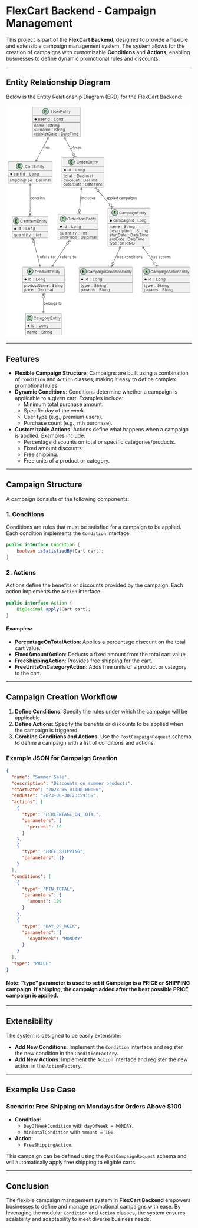 # FlexCart Backend - Campaign Management

This project is part of the **FlexCart Backend**, designed to provide a flexible and extensible campaign management system. The system allows for the creation of campaigns with customizable **Conditions** and **Actions**, enabling businesses to define dynamic promotional rules and discounts.

---

## Entity Relationship Diagram

Below is the Entity Relationship Diagram (ERD) for the FlexCart Backend:

![Entity Relationship Diagram](image/ER%20Diagram.png)

---

## Features

- **Flexible Campaign Structure**: Campaigns are built using a combination of `Condition` and `Action` classes, making it easy to define complex promotional rules.
- **Dynamic Conditions**: Conditions determine whether a campaign is applicable to a given cart. Examples include:
  - Minimum total purchase amount.
  - Specific day of the week.
  - User type (e.g., premium users).
  - Purchase count (e.g., nth purchase).
- **Customizable Actions**: Actions define what happens when a campaign is applied. Examples include:
  - Percentage discounts on total or specific categories/products.
  - Fixed amount discounts.
  - Free shipping.
  - Free units of a product or category.

---

## Campaign Structure

A campaign consists of the following components:

### 1. **Conditions**

Conditions are rules that must be satisfied for a campaign to be applied. Each condition implements the `Condition` interface:

```java
public interface Condition {
    boolean isSatisfiedBy(Cart cart);
}
```

### 2. **Actions**

Actions define the benefits or discounts provided by the campaign. Each action implements the `Action` interface:

```java
public interface Action {
    BigDecimal apply(Cart cart);
}
```

#### Examples:

- **PercentageOnTotalAction**: Applies a percentage discount on the total cart value.
- **FixedAmountAction**: Deducts a fixed amount from the total cart value.
- **FreeShippingAction**: Provides free shipping for the cart.
- **FreeUnitsOnCategoryAction**: Adds free units of a product or category to the cart.

---

## Campaign Creation Workflow

1. **Define Conditions**: Specify the rules under which the campaign will be applicable.
2. **Define Actions**: Specify the benefits or discounts to be applied when the campaign is triggered.
3. **Combine Conditions and Actions**: Use the `PostCampaignRequest` schema to define a campaign with a list of conditions and actions.

### Example JSON for Campaign Creation

```json
{
  "name": "Summer Sale",
  "description": "Discounts on summer products",
  "startDate": "2023-06-01T00:00:00",
  "endDate": "2023-06-30T23:59:59",
  "actions": [
    {
      "type": "PERCENTAGE_ON_TOTAL",
      "parameters": {
        "percent": 10
      }
    },
    {
      "type": "FREE_SHIPPING",
      "parameters": {}
    }
  ],
  "conditions": [
    {
      "type": "MIN_TOTAL",
      "parameters": {
        "amount": 100
      }
    },
    {
      "type": "DAY_OF_WEEK",
      "parameters": {
        "dayOfWeek": "MONDAY"
      }
    }
  ],
  "type": "PRICE"
}
```

#### Note: "type" parameter is used to set if Campaign is a PRICE or SHIPPING campaign. If shipping, the campaign added after the best possible PRICE campaign is applied.

---

## Extensibility

The system is designed to be easily extensible:

- **Add New Conditions**: Implement the `Condition` interface and register the new condition in the `ConditionFactory`.
- **Add New Actions**: Implement the `Action` interface and register the new action in the `ActionFactory`.

---

## Example Use Case

### Scenario: Free Shipping on Mondays for Orders Above $100

- **Condition**:
  - `DayOfWeekCondition` with `dayOfWeek = MONDAY`.
  - `MinTotalCondition` with `amount = 100`.
- **Action**:
  - `FreeShippingAction`.

This campaign can be defined using the `PostCampaignRequest` schema and will automatically apply free shipping to eligible carts.

---

## Conclusion

The flexible campaign management system in **FlexCart Backend** empowers businesses to define and manage promotional campaigns with ease. By leveraging the modular `Condition` and `Action` classes, the system ensures scalability and adaptability to meet diverse business needs.
